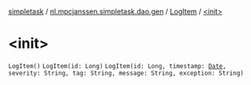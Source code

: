 [simpletask](../../index.md) / [nl.mpcjanssen.simpletask.dao.gen](../index.md) / [LogItem](index.md) / [&lt;init&gt;](.)

# &lt;init&gt;

`LogItem()`
`LogItem(id: Long)`
`LogItem(id: Long, timestamp: `[`Date`](http://docs.oracle.com/javase/6/docs/api/java/util/Date.html)`, severity: String, tag: String, message: String, exception: String)`